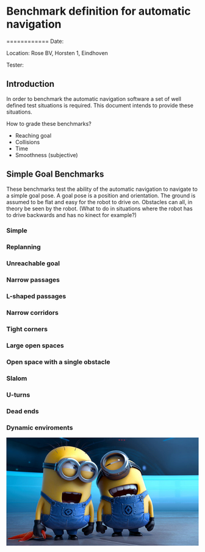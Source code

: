 # Benchmark definition for automatic navigation
============
Date: 

Location: Rose BV, Horsten 1, Eindhoven

Tester: 

Introduction
------------

In order to benchmark the automatic navigation software a set of well defined test situations is required.
This document intends to provide these situations.

How to grade these benchmarks?

* Reaching goal
* Collisions
* Time
* Smoothness (subjective)

Simple Goal Benchmarks
----------

These benchmarks test the ability of the automatic navigation to navigate to a simple goal pose. 
A goal pose is a position and orientation. The ground is assumed to be flat and easy for the robot to drive on.
Obstacles can all, in theory be seen by the robot. (What to do in situations where the robot has to drive backwards and has no kinect for example?)

### Simple
### Replanning
### Unreachable goal
### Narrow passages
### L-shaped passages
### Narrow corridors
### Tight corners
### Large open spaces
### Open space with a single obstacle
### Slalom 
### U-turns
### Dead ends
### Dynamic enviroments


![Alt text](images/mini.jpg "Test image")
